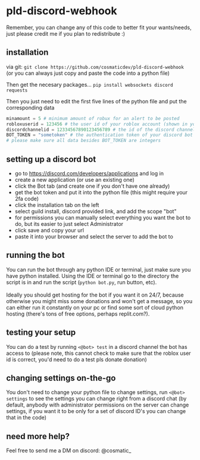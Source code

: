 # pld-discord-webhook
Remember, you can change any of this code to better fit your wants/needs, just please credit me if you plan to redistribute :)
## installation
via git:
```git clone https://github.com/cosmaticdev/pld-discord-webhook```
<br>(or you can always just copy and paste the code into a python file)

Then get the necesary packages... ``` pip install websockets discord requests ```

Then you just need to edit the first five lines of the python file and put the corresponding data
```py
minamount = 5 # minimum amount of robux for an alert to be posted 
robloxuserid = 123456 # the user id of your roblox account (shown in your roblox profile url)
discordchannelid = 12334567890123456789 # the id of the discord channel that you want the messages to be sent in
BOT_TOKEN = "sometoken" # the authentication token of your discord bot
# please make sure all data besides BOT_TOKEN are integers
```

## setting up a discord bot
- go to https://discord.com/developers/applications and log in
- create a new application (or use an existing one)
- click the Bot tab (and create one if you don't have one already)
- get the bot token and put it into the python file (this might require your 2fa code)
- click the installation tab on the left
- select guild install, discord provided link, and add the scope "bot"
- for permissions you can manually select everything you want the bot to do, but its easier to just select Administrator
- click save and copy your url
- paste it into your browser and select the server to add the bot to

## running the bot
You can run the bot through any python IDE or terminal, just make sure you have python installed. Using the IDE or terminal go to the directory the script is in and run the script (```python bot.py```, run button, etc). 
<br><br>Ideally you should get hosting for the bot if you want it on 24/7, because otherwise you might miss some donations and won't get a message, so you can either run it constantly on your pc or find some sort of cloud python hosting (there's tons of free options, perhaps replit.com?). 

## testing your setup
You can do a test by running ```<@bot> test``` in a discord channel the bot has access to (please note, this cannot check to make sure that the roblox user id is correct, you'd need to do a test pls donate donation)

## changing settings on-the-go
You don't need to change your python file to change settings, run ```<@bot> settings``` to see the settings you can change right from a discord chat (by default, anybody with administrator permissions on the server can change settings, if you want it to be only for a set of discord ID's you can change that in the code)

## need more help?
Feel free to send me a DM on discord: @cosmatic_
